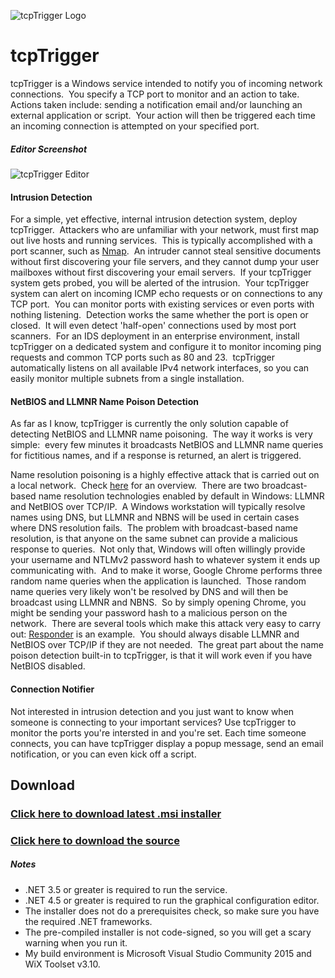 ![tcpTrigger Logo](https://github.com/R-Smith/tcpTrigger/raw/master/tcpTrigger.Editor/Resources/tcpTrigger%20Logo.png?raw=true)

tcpTrigger
==========

tcpTrigger is a Windows service intended to notify you of incoming network connections.  You specify a TCP port to monitor and an action to take.  Actions taken include: sending a notification email and/or launching an external application or script.  Your action will then be triggered each time an incoming connection is attempted on your specified port.

##### Editor Screenshot
![tcpTrigger Editor](https://github.com/R-Smith/supporting-docs/raw/master/tcpTrigger/tcpTrigger_1.1.png?raw=true "tcpTrigger Editor")


#### Intrusion Detection

For a simple, yet effective, internal intrusion detection system, deploy tcpTrigger.  Attackers who are unfamiliar with your network, must first map out live hosts and running services.  This is typically accomplished with a port scanner, such as [Nmap](https://nmap.org).  An intruder cannot steal sensitive documents without first discovering your file servers, and they cannot dump your user mailboxes without first discovering your email servers.  If your tcpTrigger system gets probed, you will be alerted of the intrusion.  Your tcpTrigger system can alert on incoming ICMP echo requests or on connections to any TCP port.  You can monitor ports with existing services or even ports with nothing listening.  Detection works the same whether the port is open or closed.  It will even detect 'half-open' connections used by most port scanners.  For an IDS deployment in an enterprise environment, install tcpTrigger on a dedicated system and configure it to monitor incoming ping requests and common TCP ports such as 80 and 23.  tcpTrigger automatically listens on all available IPv4 network interfaces, so you can easily monitor multiple subnets from a single installation.


#### NetBIOS and LLMNR Name Poison Detection

As far as I know, tcpTrigger is currently the only solution capable of detecting NetBIOS and LLMNR name poisoning.  The way it works is very simple:  every few minutes it broadcasts NetBIOS and LLMNR name queries for fictitious names, and if a response is returned, an alert is triggered.


Name resolution poisoning is a highly effective attack that is carried out on a local network.  Check [here](https://www.sternsecurity.com/blog/local-network-attacks-llmnr-and-nbt-ns-poisoning) for an overview.  There are two broadcast-based name resolution technologies enabled by default in Windows: LLMNR and NetBIOS over TCP/IP.  A Windows workstation will typically resolve names using DNS, but LLMNR and NBNS will be used in certain cases where DNS resolution fails.  The problem with broadcast-based name resolution, is that anyone on the same subnet can provide a malicious response to queries.  Not only that, Windows will often willingly provide your username and NTLMv2 password hash to whatever system it ends up communicating with.  And to make it worse, Google Chrome performs three random name queries when the application is launched.  Those random name queries very likely won't be resolved by DNS and will then be broadcast using LLMNR and NBNS.  So by simply opening Chrome, you might be sending your password hash to a malicious person on the network.  There are several tools which make this attack very easy to carry out: [Responder](https://github.com/lgandx/Responder) is an example.  You should always disable LLMNR and NetBIOS over TCP/IP if they are not needed.  The great part about the name poison detection built-in to tcpTrigger, is that it will work even if you have NetBIOS disabled.


#### Connection Notifier

Not interested in intrusion detection and you just want to know when someone is connecting to your important services?  Use tcpTrigger to monitor the ports you're intersted in and you're set.  Each time someone connects, you can have tcpTrigger display a popup message, send an email notification, or you can even kick off a script.


Download
--------
### [Click here to download latest .msi installer](https://github.com/R-Smith/tcpTrigger/releases/download/v1.1.0/tcpTrigger.Setup.msi)

### [Click here to download the source](https://github.com/R-Smith/tcpTrigger/archive/master.zip)

##### Notes
* .NET 3.5 or greater is required to run the service.
* .NET 4.5 or greater is required to run the graphical configuration editor.
* The installer does not do a prerequisites check, so make sure you have the required .NET frameworks.
* The pre-compiled installer is not code-signed, so you will get a scary warning when you run it.
* My build environment is Microsoft Visual Studio Community 2015 and WiX Toolset v3.10.
